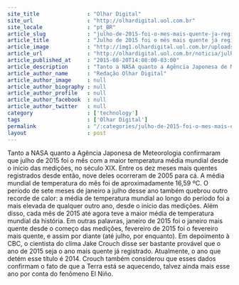 ```yaml
---
site_title               : "Olhar Digital"
site_url                 : "http://olhardigital.uol.com.br"
site_locale              : "pt_BR"
article_slug             : "julho-de-2015-foi-o-mes-mais-quente-ja-registrado-na-terra"
article_title            : "Julho de 2015 foi o mês mais quente já registrado na Terra"
article_image            : "http://img1.olhardigital.uol.com.br/uploads/acervo_imagens/2015/08/20150820144638_660_420.jpg"
article_url              : "http://olhardigital.uol.com.br/noticia/julho-de-2015-foi-o-mes-mais-quente-ja-registrado-na-terra/50669"
article_published_at     : "2015-08-20T14:08:00-03:00"
article_description      : "Tanto a NASA quanto a Agência Japonesa de Meteorologia confirmaram que julho de 2015 foi o mês com a maior temperatura média mundial desde o início das medições, no século XIX. Entre os dez meses mais quentes registrados desde então, nove deles ocorreram de 2005 para cá. A média mundial de temperatura do mês foi de aproximadamente 16,59 ºC. O período de sete meses de janeiro a julho desse ano também quebrou outro recorde de calor: a média de temperatura mundial ao longo do período foi a mais elevada de qualquer outro ano, desde o início das medições. Além disso, cada mês de 2015 até agora teve a maior média de temperatura mundial da história. Em outras palavras, janeiro de 2015 foi o janeiro mais quente desde o começo das medições, fevereiro de 2015 foi o fevereiro mais quente, e assim por diante (até julho, por enquanto). Em depoimento à CBC, o cientista do clima Jake Crouch disse ser bastante provável que o ano de 2015 seja o ano mais quente já registrado. Atualmente, o ano que detém esse título é 2014. Crouch também considerou que esses dados confirmam o fato de que a Terra está se aquecendo, talvez ainda mais esse ano por conta do fenômeno El Niño."
article_author_name      : "Redação Olhar Digital"
article_author_image     : null
article_author_biography : null
article_author_profile   : null
article_author_facebook  : null
article_author_twitter   : null
category                 : ['technology']
tags                     : ['Olhar Digital']
permalink                : "/:categories/julho-de-2015-foi-o-mes-mais-quente-ja-registrado-na-terra/"
layout                   : post
---
```


Tanto a NASA quanto a Agência Japonesa de Meteorologia confirmaram que julho de 2015 foi o mês com a maior temperatura média mundial desde o início das medições, no século XIX. Entre os dez meses mais quentes registrados desde então, nove deles ocorreram de 2005 para cá. A média mundial de temperatura do mês foi de aproximadamente 16,59 ºC. O período de sete meses de janeiro a julho desse ano também quebrou outro recorde de calor: a média de temperatura mundial ao longo do período foi a mais elevada de qualquer outro ano, desde o início das medições. Além disso, cada mês de 2015 até agora teve a maior média de temperatura mundial da história. Em outras palavras, janeiro de 2015 foi o janeiro mais quente desde o começo das medições, fevereiro de 2015 foi o fevereiro mais quente, e assim por diante (até julho, por enquanto). Em depoimento à CBC, o cientista do clima Jake Crouch disse ser bastante provável que o ano de 2015 seja o ano mais quente já registrado. Atualmente, o ano que detém esse título é 2014. Crouch também considerou que esses dados confirmam o fato de que a Terra está se aquecendo, talvez ainda mais esse ano por conta do fenômeno El Niño.
